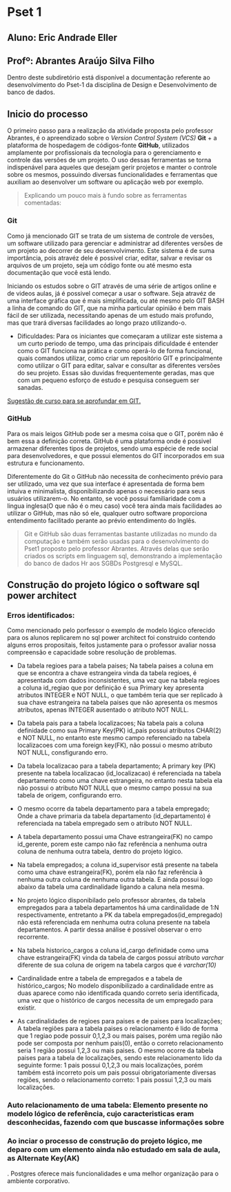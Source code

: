 # **Pset 1**
## Aluno: Eric Andrade Eller 
## Profº: Abrantes Araújo Silva Filho

Dentro deste subdiretório está disponível a documentação referente ao desenvolvimento do Pset-1 da disciplina de Design e Desenvolvimento de banco de dados.


## Inicio do processo
O primeiro passo para a realização da atividade proposta pelo professor Abrantes, é o apreendizado sobre o _Version Control System (VCS)_ **Git** + a plataforma de hospedagem de códigos-fonte **GitHub**, utilizados amplamente por profissionais da tecnologia para o gerenciamento e controle das versões de um projeto. O uso dessas ferramentas se torna indispenável para aqueles que desejam gerir projetos e manter o controle sobre os mesmos, possuindo diversas funcionalidades e ferramentas que auxiliam ao desenvolver um software ou aplicação web por exemplo.


>Explicando um pouco mais à fundo sobre as ferramentas comentadas:
### Git
Como já mencionado GIT se trata de um sistema de controle de versões, um software utilizado para gerenciar e administrar ad diferentes versões de um projeto ao decorrer de seu desenvolvimento. Este sistema é de suma importância, pois atravéz dele é possivel criar, editar, salvar e revisar os arquivos de um projeto, seja um código fonte ou até mesmo esta documentação que você está lendo.

Iniciando os estudos sobre o GIT através de uma série de artigos online e de videos aulas, já é possivel começar a usar o software. Seja atravéz de uma interface gráfica que é mais simplificada, ou até mesmo pelo GIT BASH a linha de comando do GIT, que na minha particular opinião é bem mais fácil de ser utilizada, necessitando apenas de um estudo mais profundo, mas que trará diversas facilidades ao longo prazo utilizando-o.

- Dificuldades: 
Para os iniciantes que começaram a utilizar este sistema a um curto periodo de tempo, uma das principais dificuldade é entender como o GIT funciona na prática e como operá-lo de forma funcional, quais comandos utilizar, como criar um repositório GIT e principalmente como utilizar o GIT para editar, salvar e consultar as diferentes versões do seu projeto. Essas são duvidas frequentemente geradas, mas que com um pequeno esforço de estudo e pesquisa conseguem ser sanadas.

[Sugestão de curso para se aprofundar em GIT.](https://youtube.com/playlist?list=PLucm8g_ezqNq0dOgug6paAkH0AQSJPlIe)

### GitHub
Para os mais leigos GitHub pode ser a mesma coisa que o GIT, porém não é bem essa a definição correta. GitHub é uma plataforma onde é possivel armazenar diferentes tipos de projetos, sendo uma espécie de rede social para desenvolvedores, e que possui elementos do GIT incorporados em sua estrutura e funcionamento.

Diferentemente do Git o GitHub não necessita de conhecimento prévio para ser utilizado, uma vez que sua interface é apresentada de forma bem intuiva e minimalista, disponibilizando apenas o necessário para seus usuários utilizarem-o. No entanto, se você possui familiaridade com a lingua inglesa(O que não é o meu caso) você tera ainda mais facilidades ao utilizar o GitHub, mas não só ele, qualquer outro software proporciona entendimento facilitado perante ao prévio entendimento do Inglês.

>Git e GitHub são duas ferramentas bastante utilizadas no mundo da computação e também serão usadas para o desenvolvimento do Pset1 proposto pelo professor Abrantes. Através delas que serão criados os scripts em linguagem sql, demonstrando a implementação do banco de dados Hr aos SGBDs Postgresql e MySQL.

## Construção do projeto lógico o software sql power architect

### Erros identificados:
Como mencionado pelo porfessor o exemplo de modelo lógico oferecido para os alunos replicarem no sql power architect foi construido contendo alguns erros propositais, feitos justamente para o professor avaliar nossa compreensão e capacidade sobre resolução de problemas.

- Da tabela regioes para a tabela paises; Na tabela paises a coluna em que se encontra a chave estrangeira vinda da tabela regioes, é apresentada com dados inconsistentes, uma vez que na tabela regioes a coluna id_regiao que por definição é sua Primary key apresenta atributos INTEGER e NOT NULL, o que também teria que ser replicado à sua chave estrangeira na tabela paises que não apresenta os mesmos atributos, apenas INTEGER ausentado o atributo NOT NULL.

- Da tabela pais para a tabela localizacoes; Na tabela pais a coluna definidade como sua Primary Key(PK) id_pais possui atributos CHAR(2) e NOT NULL, no entanto este mesmo campo referenciado na tabela localizacoes com uma foreign key(FK), não possui o mesmo atributo NOT NULL, consfigurando erro.

- Da tabela localizacao para a tabela departamento; A primary key (PK) presente na tabela localizacao (id_localizacao) é referenciada na tabela departamento como uma chave estrangeira, no entanto nesta tabela ela não possui o atributo NOT NULL que o mesmo campo possui na sua tabela de origem, configurando erro.

- O mesmo ocorre da tabela departamento para a tabela empregado; Onde a chave primaria da tabela departamento (id_departamento) é referenciada na tabela empregado sem o atributo NOT NULL.

- A tabela departamento possui uma Chave estrangeira(FK) no campo id_gerente, porem este campo não faz referência a nenhuma outra coluna de nenhuma outra tabela, dentro do projeto lógico.

- Na tabela empregados; a coluna id_supervisor está presente na tabela como uma chave estrangeira(FK), porém ela não faz referência à nenhuma outra coluna de nenhuma outra tabela. E ainda possui logo abaixo da tabela uma cardinalidade ligando a caluna nela mesma.

- No projeto lógico disponibilado pelo professor abrantes, da tabela empregados para a tabela departamentos há uma cardinalidade de 1:N respectivamente, entretanto a PK da tabela empregados(id_empregado) não está referenciada em nenhuma outra coluna presente na tabela departamentos. A partir dessa análise é possivel observar o erro recorrente.

-  Na tabela historico_cargos a coluna id_cargo definidade como uma chave estrangeira(FK) vinda da tabela de cargos possui atributo _varchar_ diferente de sua coluna de origem na tabela cargos que é _varchar(10)_

- Cardinalidade entre a tabela de empregados e a tabela de histórico_cargos; No modelo disponibilizado a cardinalidade entre as duas aparece como não identificada quando correto seria identificada, uma vez que o histórico de cargos necessita de um empregado para existir.


- As cardinalidades de regioes para paises e de paises para localizações; A tabela regiões para a tabela paises o relacionamento é lido de forma que 1 regiao pode possuir 0,1,2,3 ou mais paises, porém uma região não pode ser composta por nenhum pais(0), então o correto relacionamento seria 1 região possui 1,2,3 ou mais paises. 
O mesmo ocorre da tabela paises para a tabela de localizações, sendo este relacionamento lido da seguinte forme: 1 pais possui 0,1,2,3 ou mais localizações, porém também está incorreto pois um pais possui obrigatoriamente diversas regiões, sendo o relacionamento correto: 1 pais possui 1,2,3 ou mais localizações.


### Auto relacionamento de uma tabela: Elemento presente no modelo lógico de referência, cujo caracteristicas eram desconhecidas, fazendo com que buscasse informações sobre

### Ao inciar o processo de construção do projeto lógico, me deparo com um elemento ainda não estudado em sala de aula, as Alternate Key(AK)



. Postgres oferece mais funcionalidades e uma melhor organização para o ambiente corporativo.